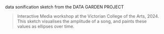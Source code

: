 data sonification sketch from the DATA GARDEN PROJECT 
>Interactive Media workshop at the Victorian College of the Arts, 2024.<br>
>This sketch visualises the amplitude of a song, and paints these values as ellipses over time. 
